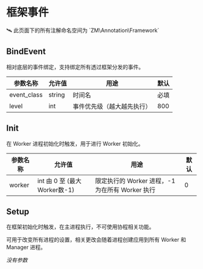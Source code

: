 # 框架事件

<aside>
🛰️ 此页面下的所有注解命名空间为 `ZM\Annotation\Framework`

</aside>

## BindEvent

相对底层的事件绑定，支持绑定所有透过框架分发的事件。

| 参数名称 | 允许值 | 用途 | 默认 |
| --- | --- | --- | --- |
| event_class | string | 时间名 | 必填 |
| level | int | 事件优先级（越大越先执行） | 800 |

## Init

在 Worker 进程初始化时触发，用于进行 Worker 初始化。

| 参数名称 | 允许值 | 用途 | 默认 |
| --- | --- | --- | --- |
| worker | int 由 0 至 (最大Worker数-1) | 限定执行的 Worker 进程，-1 为在所有 Worker 执行 | 0 |

## Setup

在框架初始化时触发，在主进程执行，不可使用协程相关功能。

可用于改变所有进程的设置，相关更改会随着进程创建应用到所有 Worker 和 Manager 进程。

*没有参数*
